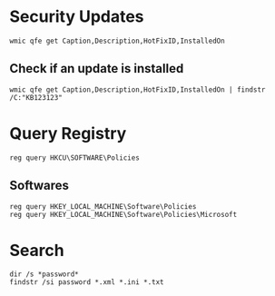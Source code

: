 ﻿# Security Updates

    wmic qfe get Caption,Description,HotFixID,InstalledOn

## Check if an update is installed

    wmic qfe get Caption,Description,HotFixID,InstalledOn | findstr /C:"KB123123"

# Query Registry

    reg query HKCU\SOFTWARE\Policies

## Softwares

    reg query HKEY_LOCAL_MACHINE\Software\Policies
    reg query HKEY_LOCAL_MACHINE\Software\Policies\Microsoft

# Search

    dir /s *password*
    findstr /si password *.xml *.ini *.txt